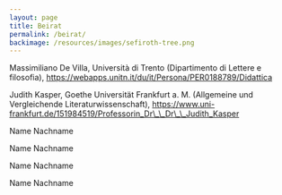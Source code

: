 ```yaml
---
layout: page
title: Beirat
permalink: /beirat/
backimage: /resources/images/sefiroth-tree.png
---
```

Massimiliano De Villa, Università di Trento (Dipartimento di Lettere e filosofia), https://webapps.unitn.it/du/it/Persona/PER0188789/Didattica 

Judith Kasper, Goethe Universität Frankfurt a. M. (Allgemeine und Vergleichende Literaturwissenschaft), https://www.uni-frankfurt.de/151984519/Professorin_Dr\_\_Dr\_\_Judith_Kasper

Name Nachname

Name Nachname

Name Nachname

Name Nachname
